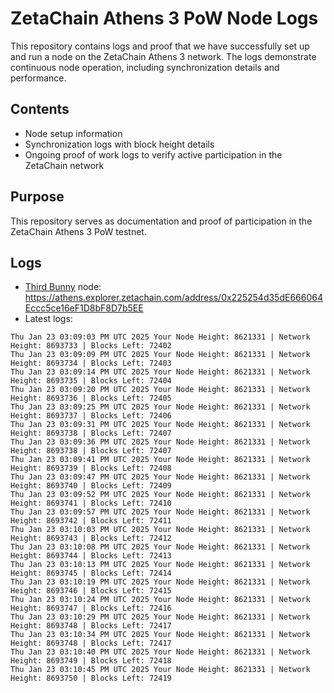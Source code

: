 # ZetaChain Athens 3 PoW Node Logs
This repository contains logs and proof that we have successfully set up and run a node on the ZetaChain Athens 3 network. The logs demonstrate continuous node operation, including synchronization details and performance.

## Contents
- Node setup information
- Synchronization logs with block height details
- Ongoing proof of work logs to verify active participation in the ZetaChain network

## Purpose
This repository serves as documentation and proof of participation in the ZetaChain Athens 3 PoW testnet.

## Logs

- [Third Bunny](https://thirdbunny.xyz/) node: https://athens.explorer.zetachain.com/address/0x225254d35dE666064Eccc5ce16eF1D8bF8D7b5EE
- Latest logs:
```
Thu Jan 23 03:09:03 PM UTC 2025 Your Node Height: 8621331 | Network Height: 8693733 | Blocks Left: 72402
Thu Jan 23 03:09:09 PM UTC 2025 Your Node Height: 8621331 | Network Height: 8693734 | Blocks Left: 72403
Thu Jan 23 03:09:14 PM UTC 2025 Your Node Height: 8621331 | Network Height: 8693735 | Blocks Left: 72404
Thu Jan 23 03:09:20 PM UTC 2025 Your Node Height: 8621331 | Network Height: 8693736 | Blocks Left: 72405
Thu Jan 23 03:09:25 PM UTC 2025 Your Node Height: 8621331 | Network Height: 8693737 | Blocks Left: 72406
Thu Jan 23 03:09:31 PM UTC 2025 Your Node Height: 8621331 | Network Height: 8693738 | Blocks Left: 72407
Thu Jan 23 03:09:36 PM UTC 2025 Your Node Height: 8621331 | Network Height: 8693738 | Blocks Left: 72407
Thu Jan 23 03:09:41 PM UTC 2025 Your Node Height: 8621331 | Network Height: 8693739 | Blocks Left: 72408
Thu Jan 23 03:09:47 PM UTC 2025 Your Node Height: 8621331 | Network Height: 8693740 | Blocks Left: 72409
Thu Jan 23 03:09:52 PM UTC 2025 Your Node Height: 8621331 | Network Height: 8693741 | Blocks Left: 72410
Thu Jan 23 03:09:57 PM UTC 2025 Your Node Height: 8621331 | Network Height: 8693742 | Blocks Left: 72411
Thu Jan 23 03:10:03 PM UTC 2025 Your Node Height: 8621331 | Network Height: 8693743 | Blocks Left: 72412
Thu Jan 23 03:10:08 PM UTC 2025 Your Node Height: 8621331 | Network Height: 8693744 | Blocks Left: 72413
Thu Jan 23 03:10:13 PM UTC 2025 Your Node Height: 8621331 | Network Height: 8693745 | Blocks Left: 72414
Thu Jan 23 03:10:19 PM UTC 2025 Your Node Height: 8621331 | Network Height: 8693746 | Blocks Left: 72415
Thu Jan 23 03:10:24 PM UTC 2025 Your Node Height: 8621331 | Network Height: 8693747 | Blocks Left: 72416
Thu Jan 23 03:10:29 PM UTC 2025 Your Node Height: 8621331 | Network Height: 8693748 | Blocks Left: 72417
Thu Jan 23 03:10:34 PM UTC 2025 Your Node Height: 8621331 | Network Height: 8693748 | Blocks Left: 72417
Thu Jan 23 03:10:40 PM UTC 2025 Your Node Height: 8621331 | Network Height: 8693749 | Blocks Left: 72418
Thu Jan 23 03:10:45 PM UTC 2025 Your Node Height: 8621331 | Network Height: 8693750 | Blocks Left: 72419
```
